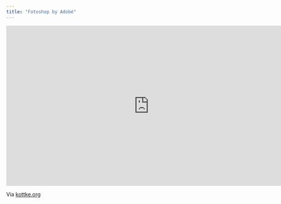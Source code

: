 ```yaml
---
title: "Fotoshop by Adobé"
---
```

<p><iframe src="https://player.vimeo.com/video/34813864?portrait=0" width="759" height="427" frameborder="0" webkitAllowFullScreen mozallowfullscreen allowFullScreen></iframe></p>
<p>Via <a href="https://kottke.org/12/01/fotoshop-the-worlds-best-beauty-product">kottke.org</a></p>
